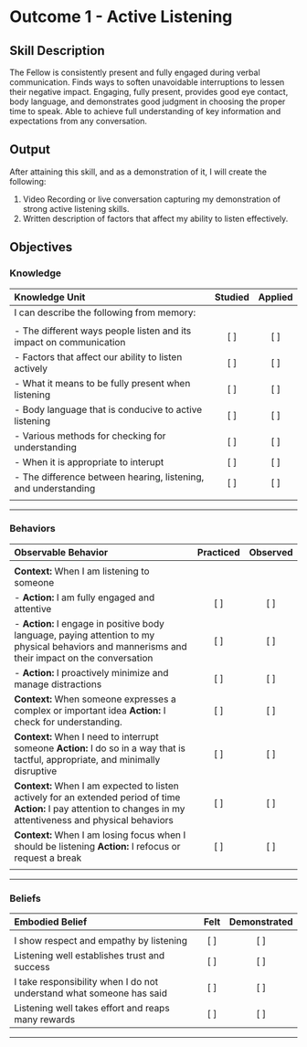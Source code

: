 # Outcome 1 - Active Listening

## Skill Description

The Fellow is consistently present and fully engaged during verbal communication. Finds ways to soften unavoidable interruptions to lessen their negative impact. Engaging, fully present, provides good eye contact, body language, and demonstrates good judgment in choosing the proper time to speak. Able to achieve full understanding of key information and expectations from any conversation.

## Output

After attaining this skill, and as a demonstration of it, I will create the following:

1. Video Recording or live conversation capturing my demonstration of strong active listening skills.
2. Written description of factors that affect my ability to listen effectively.

## Objectives

### Knowledge

| Knowledge Unit | Studied | Applied |
|:---|:---:|:---:|
| I can describe the following from memory: | | |
| | | |
| - The different ways people listen and its impact on communication | [ ] | [ ] |
| - Factors that affect our ability to listen actively | [ ] | [ ] |
| - What it means to be fully present when listening | [ ] | [ ] |
| - Body language that is conducive to active listening | [ ] | [ ] |
| - Various methods for checking for understanding | [ ] | [ ] |
| - When it is appropriate to interupt | [ ] | [ ] |
| - The difference between hearing, listening, and understanding | [ ] | [ ] |
| | | |

---

### Behaviors

| Observable Behavior | Practiced | Observed |
|:---|:---:|:---:|
| | | |
| **Context:** When I am listening to someone | | |
| - **Action:** I am fully engaged and attentive | [ ] | [ ] |
| - **Action:** I engage in positive body language, paying attention to my physical behaviors and mannerisms and their impact on the conversation | [ ] | [ ] |
| - **Action:** I proactively minimize and manage distractions | [ ] | [ ] |
| **Context:** When someone expresses a complex or important idea **Action:** I check for understanding. | [ ] | [ ] |
| **Context:** When I need to interrupt someone **Action:** I do so in a way that is tactful, appropriate, and minimally disruptive | [ ] | [ ] |
| **Context:** When I am expected to listen actively for an extended period of time **Action:** I pay attention to changes in my attentiveness and physical behaviors | [ ] | [ ] |
| **Context:** When I am losing focus when I should be listening **Action:** I refocus or request a break | [ ] | [ ] |
| | | |

---

### Beliefs


| Embodied Belief | Felt | Demonstrated |
|:---|:---:|:---:|
| | | |
| I show respect and empathy by listening | [ ] | [ ] |
| Listening well establishes trust and success | [ ] | [ ] |
| I take responsibility when I do not understand what someone has said | [ ] | [ ] |
| Listening well takes effort and reaps many rewards | [ ] | [ ] |
---